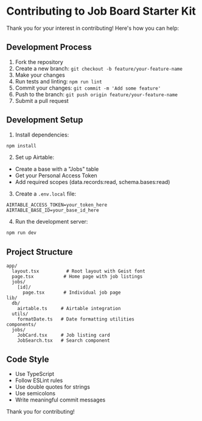 # Contributing to Job Board Starter Kit

Thank you for your interest in contributing! Here's how you can help:

## Development Process

1. Fork the repository
2. Create a new branch: `git checkout -b feature/your-feature-name`
3. Make your changes
4. Run tests and linting: `npm run lint`
5. Commit your changes: `git commit -m 'Add some feature'`
6. Push to the branch: `git push origin feature/your-feature-name`
7. Submit a pull request

## Development Setup

1. Install dependencies:
```bash
npm install
```

2. Set up Airtable:
- Create a base with a "Jobs" table
- Get your Personal Access Token
- Add required scopes (data.records:read, schema.bases:read)

3. Create a `.env.local` file:
```env
AIRTABLE_ACCESS_TOKEN=your_token_here
AIRTABLE_BASE_ID=your_base_id_here
```

4. Run the development server:
```bash
npm run dev
```

## Project Structure

```
app/
  layout.tsx          # Root layout with Geist font
  page.tsx           # Home page with job listings
  jobs/
    [id]/
      page.tsx       # Individual job page
lib/
  db/
    airtable.ts     # Airtable integration
  utils/
    formatDate.ts   # Date formatting utilities
components/
  jobs/
    JobCard.tsx     # Job listing card
    JobSearch.tsx   # Search component
```

## Code Style

- Use TypeScript
- Follow ESLint rules
- Use double quotes for strings
- Use semicolons
- Write meaningful commit messages

Thank you for contributing! 